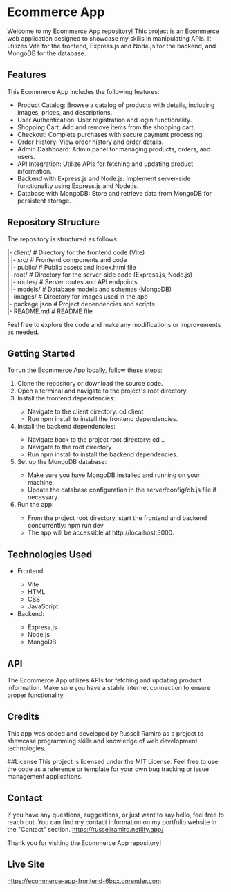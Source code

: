 # Ecommerce App

Welcome to my Ecommerce App repository! This project is an Ecommerce web application designed to showcase my skills in manipulating APIs. It utilizes Vite for the frontend, Express.js and Node.js for the backend, and MongoDB for the database.

## Features
This Ecommerce App includes the following features:
<ul>
<li>Product Catalog: Browse a catalog of products with details, including images, prices, and descriptions.</li>
<li>User Authentication: User registration and login functionality.</li>
<li>Shopping Cart: Add and remove items from the shopping cart.</li>
<li>Checkout: Complete purchases with secure payment processing.</li>
<li>Order History: View order history and order details.</li>
<li>Admin Dashboard: Admin panel for managing products, orders, and users.</li>
<li>API Integration: Utilize APIs for fetching and updating product information.</li>
<li>Backend with Express.js and Node.js: Implement server-side functionality using Express.js and Node.js.</li>
<li>Database with MongoDB: Store and retrieve data from MongoDB for persistent storage.</li>
</ul>

## Repository Structure
The repository is structured as follows:

|- client/                # Directory for the frontend code (Vite)</br>
|  |- src/                # Frontend components and code</br>
|  |- public/             # Public assets and index.html file</br>
|- root/                # Directory for the server-side code (Express.js, Node.js)</br>
|  |- routes/             # Server routes and API endpoints</br>
|  |- models/             # Database models and schemas (MongoDB)</br>
|- images/                # Directory for images used in the app</br>
|- package.json           # Project dependencies and scripts</br>
|- README.md              # README file</br>

Feel free to explore the code and make any modifications or improvements as needed.

## Getting Started
To run the Ecommerce App locally, follow these steps:
<ol>
<li>Clone the repository or download the source code.</li>
<li>Open a terminal and navigate to the project's root directory.</li>
<li>Install the frontend dependencies:</li>
  <ul>
<li>Navigate to the client directory: cd client</li>
<li>Run npm install to install the frontend dependencies.</li>
  </ul>
<li>Install the backend dependencies:</li>
  <ul>
<li>Navigate back to the project root directory: cd ..</li>
<li>Navigate to the root directory</li>
<li>Run npm install to install the backend dependencies.</li>
  </ul>
<li>Set up the MongoDB database:</li>
  <ul>
<li>Make sure you have MongoDB installed and running on your machine.</li>
<li>Update the database configuration in the server/config/db.js file if necessary.</li>
  </ul>
<li>Run the app:</li>
  <ul>
<li>From the project root directory, start the frontend and backend concurrently: npm run dev</li>
<li>The app will be accessible at http://localhost:3000.</li>
  </ul>
</ol>

## Technologies Used
<ul>
<li>Frontend:</li>
  <ul>
<li>Vite</li>
<li>HTML</li>
<li>CSS</li>
<li>JavaScript</li>
  </ul>
<li>Backend:</li>
  <ul>
<li>Express.js</li>
<li>Node.js</li>
<li>MongoDB</li>
   </ul>
</ul>

## API
The Ecommerce App utilizes APIs for fetching and updating product information. Make sure you have a stable internet connection to ensure proper functionality.

## Credits
This app was coded and developed by Russell Ramiro as a project to showcase programming skills and knowledge of web development technologies.

##License
This project is licensed under the MIT License. Feel free to use the code as a reference or template for your own bug tracking or issue management applications.

## Contact
If you have any questions, suggestions, or just want to say hello, feel free to reach out. You can find my contact information on my portfolio website in the "Contact" section. https://russellramiro.netlify.app/

Thank you for visiting the Ecommerce App repository!

## Live Site
https://ecommerce-app-frontend-6bpx.onrender.com
